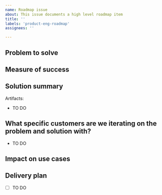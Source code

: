 ```yaml
---
name: Roadmap issue
about: This issue documents a high level roadmap item
title: ''
labels: 'product-eng-roadmap'
assignees: ''

---
```


## Problem to solve
<!-- What is the problem and why is this an important problem to solve? -->

## Measure of success
<!-- How will we validate/verify/know that we have solved the problem? -->

## Solution summary
<!-- How are we going to solve this problem? What dependencies are there? This should be a concise summary followed by a list of concrete artifacts that contain more details (for example: PDs, RFCs) -->

Artifacts:
- TO DO

## What specific customers are we iterating on the problem and solution with?
<!--
Reference customers by linking to their issue in our accounts repository. DON'T REFERENCE CUSTOMERS BY NAME!

Example:
- https://github.com/sourcegraph/accounts/issues/565
- https://github.com/sourcegraph/accounts/issues/537
- https://github.com/sourcegraph/accounts/issues/580
-->

- TO DO

## Impact on use cases

<!--
Describe how this roadmap item contributes to improving the customer experience for one or more of the 5 use cases and apply the relevant use-case/* labels to this issue.

For enablement projects that don't target a specific use case, describe how you expect this work to enable teams/projects that are focused on use cases.
-->

## Delivery plan
<!--
The overall plan for how we are going to achieve this roadmap item. This should be formulated as a checklist of concrete steps that are kept up-to-date so anyone can glace at the issue description to get a sense of what we have already delivered and what remains.

Each item on this list is ideally a concrete deliverable with an estimated delivery date and owner, but we don't want false precision, so just document the plan to the best of your ability, even if you don't have all the steps yet.
-->

- [ ] TO DO
